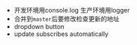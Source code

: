 - 开发环境用console.log 生产环境用logger
- 合并到`master`后要修改检查更新的地址
- dropdown button
- update subscribes automatically
